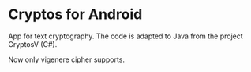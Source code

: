 # Cryptos for Android
App for text cryptography. The code is adapted to Java from the project CryptosV (C#).

Now only vigenere cipher supports. 
